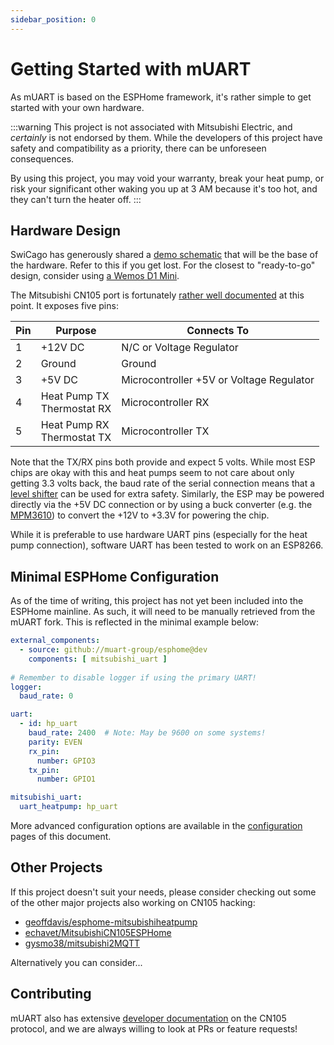 ```yaml
---
sidebar_position: 0
---
```


# Getting Started with mUART

As mUART is based on the ESPHome framework, it's rather simple to get started with your own hardware.

:::warning
This project is not associated with Mitsubishi Electric, and *certainly* is not endorsed by them. While the developers
of this project have safety and compatibility as a priority, there can be unforeseen consequences.

By using this project, you may void your warranty, break your heat pump, or risk your significant other waking you up at
3 AM because it's too hot, and they can't turn the heater off.
:::

## Hardware Design

SwiCago has generously shared a [demo schematic](https://github.com/SwiCago/HeatPump?tab=readme-ov-file#demo-circuit)
that will be the base of the hardware. Refer to this if you get lost. For the closest to "ready-to-go" design, consider
using [a Wemos D1 Mini](https://github.com/SwiCago/HeatPump/issues/13#issuecomment-457897457).

The Mitsubishi CN105 port is fortunately [rather well documented](https://nicegear.nz/blog/hacking-a-mitsubishi-heat-pump-air-conditioner/)
at this point. It exposes five pins:

| Pin | Purpose                          | Connects To                              |
|-----|----------------------------------|------------------------------------------|
| 1   | +12V DC                          | N/C or Voltage Regulator                 |
| 2   | Ground                           | Ground                                   |
| 3   | +5V DC                           | Microcontroller +5V or Voltage Regulator |
| 4   | Heat Pump TX <br/> Thermostat RX | Microcontroller RX                       |
| 5   | Heat Pump RX <br/> Thermostat TX | Microcontroller TX                       |

Note that the TX/RX pins both provide and expect 5 volts. While most ESP chips are okay with this and heat pumps seem to 
not care about only getting 3.3 volts back, the baud rate of the serial connection means that a 
[level shifter](https://www.sparkfun.com/products/12009) can be used for extra safety. Similarly, the ESP may be powered 
directly via the +5V DC connection or by using a buck converter (e.g. the 
[MPM3610](https://www.adafruit.com/product/4683)) to convert the +12V to +3.3V for powering the chip.

While it is preferable to use hardware UART pins (especially for the heat pump connection), software UART has been
tested to work on an ESP8266.

## Minimal ESPHome Configuration

As of the time of writing, this project has not yet been included into the ESPHome mainline. As such, it will need to be
manually retrieved from the mUART fork. This is reflected in the minimal example below:

```yaml
external_components:
  - source: github://muart-group/esphome@dev
    components: [ mitsubishi_uart ]
    
# Remember to disable logger if using the primary UART!
logger:
  baud_rate: 0

uart:
  - id: hp_uart
    baud_rate: 2400  # Note: May be 9600 on some systems!
    parity: EVEN
    rx_pin:
      number: GPIO3
    tx_pin:
      number: GPIO1

mitsubishi_uart:
  uart_heatpump: hp_uart
```

More advanced configuration options are available in the [configuration](configuration/index.md) pages of this document.


## Other Projects

If this project doesn't suit your needs, please consider checking out some of the other major projects also working on
CN105 hacking:

* [geoffdavis/esphome-mitsubishiheatpump](https://github.com/geoffdavis/esphome-mitsubishiheatpump)
* [echavet/MitsubishiCN105ESPHome](https://github.com/echavet/MitsubishiCN105ESPHome)
* [gysmo38/mitsubishi2MQTT](https://github.com/gysmo38/mitsubishi2MQTT)

Alternatively you can consider...

## Contributing

mUART also has extensive [developer documentation](../developer) on the CN105 protocol, and we are always willing to 
look at PRs or feature requests! 
